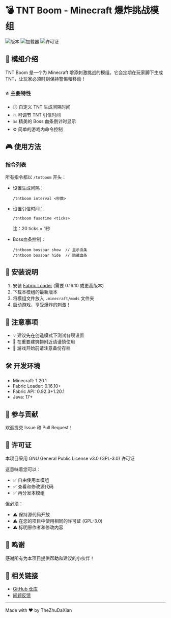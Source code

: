 # 💣 TNT Boom - Minecraft 爆炸挑战模组

![版本](https://img.shields.io/badge/Minecraft-1.20.1-brightgreen)
![加载器](https://img.shields.io/badge/Loader-Fabric-orange)
![许可证](https://img.shields.io/badge/License-GPL--3.0-blue)

## 📝 模组介绍

TNT Boom 是一个为 Minecraft 增添刺激挑战的模组。它会定期在玩家脚下生成 TNT，让玩家必须时刻保持警惕和移动！

### ⭐ 主要特性

- 🕒 自定义 TNT 生成间隔时间
- 💥 可调节 TNT 引信时间
- 📊 精美的 Boss 血条倒计时显示
- ⚙️ 简单的游戏内命令控制

## 🎮 使用方法

### 指令列表

所有指令都以 `/tntboom` 开头：

- 设置生成间隔：
  ```
  /tntboom interval <秒数>
  ```

- 设置引信时间：
  ```
  /tntboom fusetime <ticks>
  ```
  注：20 ticks = 1秒

- Boss血条控制：
  ```
  /tntboom bossbar show  // 显示血条
  /tntboom bossbar hide  // 隐藏血条
  ```

## 🔧 安装说明

1. 安装 [Fabric Loader](https://fabricmc.net/use/) (需要 0.16.10 或更高版本)
2. 下载本模组的最新版本
3. 将模组文件放入 `.minecraft/mods` 文件夹
4. 启动游戏，享受爆炸的刺激！

## 📌 注意事项

- 💡 建议先在创造模式下测试各项设置
- 🏰 在重要建筑物附近请谨慎使用
- 💾 游戏开始前请注意备份存档

## 🛠️ 开发环境

- Minecraft: 1.20.1
- Fabric Loader: 0.16.10+
- Fabric API: 0.92.3+1.20.1
- Java: 17+

## 👥 参与贡献

欢迎提交 Issue 和 Pull Request！

## 📜 许可证

本项目采用 GNU General Public License v3.0 (GPL-3.0) 许可证

这意味着您可以：
- ✅ 自由使用本模组
- ✅ 查看和修改源代码
- ✅ 再分发本模组

但必须：
- ⚠️ 保持源代码开放
- ⚠️ 在您的项目中使用相同的许可证 (GPL-3.0)
- ⚠️ 标明原作者和修改内容

## 🤝 鸣谢

感谢所有为本项目提供帮助和建议的小伙伴！

## 🔗 相关链接

- [GitHub 仓库](https://github.com/TheZhuDaXian/TNTBoom)
- [问题反馈](https://github.com/TheZhuDaXian/TNTBoom/issues)

---
Made with ❤️ by TheZhuDaXian
